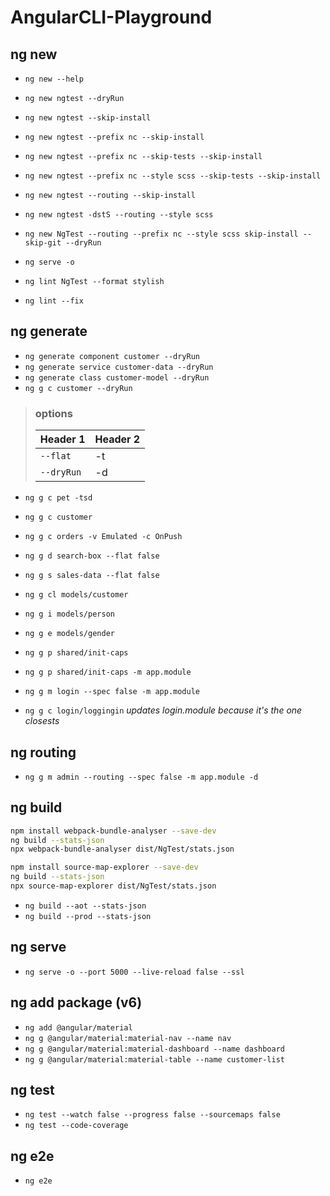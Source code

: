 # AngularCLI-Playground

## ng new

- `ng new --help`
- `ng new ngtest --dryRun`
- `ng new ngtest --skip-install`
- `ng new ngtest --prefix nc --skip-install`
- `ng new ngtest --prefix nc --skip-tests --skip-install`
- `ng new ngtest --prefix nc --style scss --skip-tests --skip-install`
- `ng new ngtest --routing --skip-install`
- `ng new ngtest -dstS --routing --style scss`

- `ng new NgTest --routing --prefix nc --style scss skip-install --skip-git --dryRun`

- `ng serve -o`
- `ng lint NgTest --format stylish`
- `ng lint --fix`

## ng generate

- `ng generate component customer --dryRun`
- `ng generate service customer-data --dryRun`
- `ng generate class customer-model --dryRun`
- `ng g c customer --dryRun`

> ### options
>
> | Header 1   | Header 2 |
> | ---------- | -------- |
> | `--flat`   | -t       |
> | `--dryRun` | -d       |

- `ng g c pet -tsd`
- `ng g c customer`
- `ng g c orders -v Emulated -c OnPush`
- `ng g d search-box --flat false`
- `ng g s sales-data --flat false`
- `ng g cl models/customer`
- `ng g i models/person`
- `ng g e models/gender`
- `ng g p shared/init-caps`
- `ng g p shared/init-caps -m app.module`

- `ng g m login --spec false -m app.module`
- `ng g c login/loggingin` _updates login.module because it's the one closests_

## ng routing

- `ng g m admin --routing --spec false -m app.module -d`

## ng build

```bash
npm install webpack-bundle-analyser --save-dev
ng build --stats-json
npx webpack-bundle-analyser dist/NgTest/stats.json
```

```bash
npm install source-map-explorer --save-dev
ng build --stats-json
npx source-map-explorer dist/NgTest/stats.json
```

- `ng build --aot --stats-json`
- `ng build --prod --stats-json`

## ng serve

- `ng serve -o --port 5000 --live-reload false --ssl`

## ng add package (v6)

- `ng add @angular/material`
- `ng g @angular/material:material-nav --name nav`
- `ng g @angular/material:material-dashboard --name dashboard`
- `ng g @angular/material:material-table --name customer-list`

## ng test

- `ng test --watch false --progress false --sourcemaps false`
- `ng test --code-coverage`

## ng e2e

- `ng e2e`
